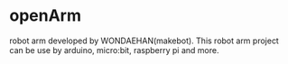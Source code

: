 # openArm
robot arm developed by WONDAEHAN(makebot).
This robot arm project can be use by arduino, micro:bit, raspberry pi and more.
